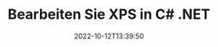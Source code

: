 ---
############################# Static ############################
layout: "auto-gen-editor"
date: 2022-10-12T13:39:50
draft: false
otherformats: doc docx docm dotx xls xlsx xlsm ppt pptx pptm mobi epub html mhtml txt xml csv pdf msg eml

############################# Head ############################
head_title: "XPS-Editor – Bearbeiten Sie XPS in C# .NET"
head_description: "Wie bearbeite ich XPS in C# .NET mit ein paar Zeilen Code? Verwenden Sie GroupDocs-APIs zur Dokumentenverarbeitung, um mehr als 30 Dateiformate zu bearbeiten, zu aktualisieren und zu speichern."

############################# Header ############################
title: "Bearbeiten Sie XPS in C# .NET"
description: "Effektive und robuste XPS-Bearbeitung mit serverseitigem GroupDocs.Editor für C# .NET-APIs, ohne die Verwendung von Software wie Microsoft oder Open Office."
bg_image: "https://cms.admin.containerize.com/templates/aspose/App_Themes/V3/images/bg/header1.png"
bg_overlay: false
button:
    enable: true
    icon: "fas fa-arrow-down"
    label: "Download kostenlose Testversion"
    link: "https://downloads.groupdocs.com/editor/net"

############################# SubMenu ############################
submenu:
    enable: true

    left:
        img_alt: "GroupDocs.Editor for .NET"
        image: "https://cms.admin.containerize.com/templates/groupdocs/images/product-logos/90x90-noborder/groupdocs-editor-net.png"
        product: "GroupDocs.Editor"
        platform: ".NET"

    middle:
        button:

            # button loop
            - link: "https://apireference.groupdocs.com/editor/net"
              text: "API-Referenz"

            # button loop
            - link: "https://github.com/groupdocs-editor"
              text: "Codebeispiele"

            # button loop
            - link: "https://products.groupdocs.app/editor/family"
              text: "Live-Demos"

            # button loop
            - link: "https://purchase.groupdocs.com/pricing/editor/net"
              text: "Preisgestaltung"

    right:
        link_download: "https://downloads.groupdocs.com/editor"
        link_learn: "https://docs.groupdocs.com/editor/net"
        link_buy: "https://purchase.groupdocs.com"

############################# About ############################
about:
    enable: true
    title: "Über die GroupDocs.Editor for .NET-API"
    content: |
        [GroupDocs.Editor for .NET](/de/editor/net/) API ist die richtige Wahl, um Microsoft Word, Excel, PowerPoint, Open Office-Dokumente und -Präsentationen zu bearbeiten. GroupDocs.Editor ist eine eigenständige API, die für serverseitige und Back-End-Systeme geeignet ist, bei denen eine hohe Leistung erforderlich ist. Es ist unabhängig von Software wie Microsoft oder Open Office.

############################# Steps ############################
steps:
    enable: true
    title_left: "Schritte zum Bearbeiten von XPS in C#"
    content_left: |
        [GroupDocs.Editor for .NET](/de/editor/net/) bietet Entwicklern eine einfache und unkomplizierte Möglichkeit, die XPS-Dateien mit wenigen Codezeilen zu bearbeiten.
        * Erstellen Sie eine Instanz der Klasse „Editor“ mit obligatorischem Dateipfad oder Stream und optionaler Klasse „PdfLoadOptions“ für PDF (gilt nicht für XPS) und laden Sie die Datei XPS
        * Erstellen und setzen Sie die Klasseninstanz `XpsEditOptions` für das Dateiformat XPS
        * Rufen Sie die Methode `Editor.Edit()` auf und erhalten Sie ein XPS-Dokument im HTML-Format, das mit jedem WYSIWYG-Editor einfach bearbeitet werden kann.
        * Rufen Sie die Methode `Editor.Save()` auf und speichern Sie die bearbeitete XPS-Datei mit der Klasse `XpsSaveOptions`

        
    title_right: "System Anforderungen"
    content_right: |
        Eine grundlegende Dokumentenbearbeitung mit GroupDocs.Editor for .NET-APIs kann durch die Implementierung einiger einfacher Schritte durchgeführt werden. Unsere APIs werden auf allen wichtigen Plattformen und Betriebssystemen unterstützt. Bevor Sie den folgenden Code ausführen, stellen Sie bitte sicher, dass die folgenden Voraussetzungen auf Ihrem System installiert sind.

        * Betriebssysteme: Microsoft Windows, Linux, MacOS
        * Entwicklungsumgebungen: Microsoft Visual Studio, Xamarin, MonoDevelop
        * Rahmen: .NET Framework, .NET Standard, .NET Core, Mono
        * Holen Sie sich die neueste Version von GroupDocs.Editor for .NET heruntergeladen von [NuGet](https://www.nuget.org/packages/groupdocs.editor)
        
    code: |        
        ```csharp
        // Load the XPS file into Editor
        Editor editor = new Editor("source.xps");

        // Create and adjust the XPS edit options
        XpsEditOptions editOptions = new XpsEditOptions();
        
        // Open input XPS document for edit — obtain an intermediate document, that can be edited
        EditableDocument beforeEdit = editor.Edit(editOptions);

        // Grab XPS document content and associated resources from editable document
        string content = beforeEdit.GetEmbeddedHtml();

        // Send the content to WYSIWYG-editor, edit it there, and send edited content back to the server-side
        // This step simulates a such operation
        string updatedContent = content.Replace("candy", "Edited candy");

        // Grab edited content and resources from WYSIWYG-editor and create a new EditableDocument instance from it
        EditableDocument afterEdit = EditableDocument.FromMarkup(updatedContent, null);

        // Create a XPS save options        
        XpsSaveOptions saveOptions = new XpsSaveOptions();

        // Save edited XPS document to the file
        editor.Save(afterEdit, outputPath, saveOptions);
        ```
        
############################# Demos ############################
demos:
    enable: true
    title: "XPS Editor-Live-Demos"
    content: |
        Bearbeiten Sie XPS jetzt, indem Sie die Website [GroupDocs.Editor Live Demos](https://products.groupdocs.app/editor/family) besuchen. Die Live-Demo hat die folgenden Vorteile
        
############################# More Formats ############################
more_formats:
    enable: true
    title: "Andere unterstützte Editoren"
    content: |
        Sie können auch andere Dateiformate bearbeiten. Bitte beachten Sie die vollständige Liste unten.


############################# Back to top ###############################
back_to_top:
    enable: true
---